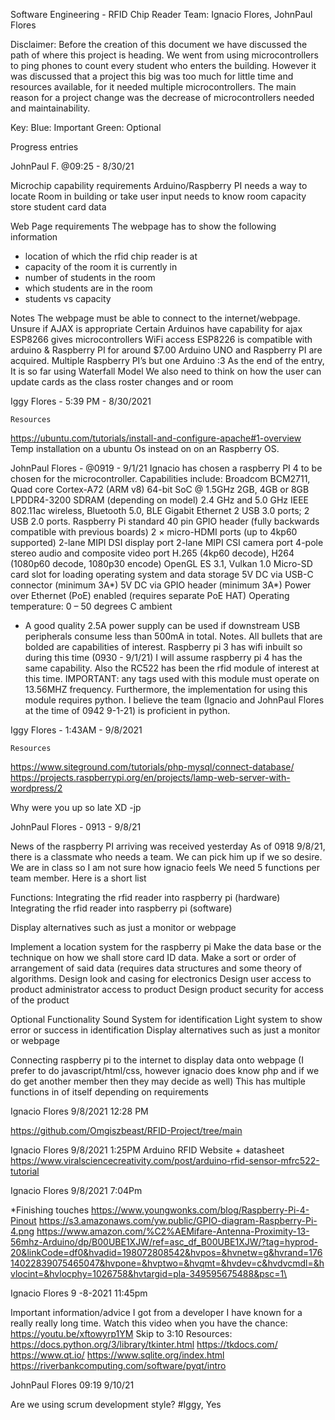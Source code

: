 Software Engineering - RFID Chip Reader
Team: Ignacio Flores, JohnPaul Flores

Disclaimer:
Before the creation of this document we have discussed the path of where this project is heading. We went from using microcontrollers to ping phones to count every student who enters the building. However it was discussed that a project this big was too much for little time and resources available, for it needed multiple microcontrollers. The main reason for a project change was the decrease of microcontrollers needed and maintainability.

Key:
Blue: Important
Green: Optional


Progress entries 

JohnPaul F. @09:25 - 8/30/21
	
Microchip capability requirements
Arduino/Raspberry PI
needs a way to locate Room in building or take user input
needs to know room capacity
store student card data

Web Page requirements
The webpage has to show the following information
- location of which the rfid chip reader is at
- capacity of the room it is currently in
- number of students in the room
- which students are in the room
- students vs capacity

Notes
The webpage must be able to connect to the internet/webpage. Unsure if AJAX is appropriate
Certain Arduinos have capability for ajax
ESP8266 gives microcontrollers WiFi access
ESP8226 is compatible with arduino & Raspberry PI for around $7.00
Arduino UNO and Raspberry PI are acquired. Multiple Raspberry PI’s but one Arduino
:3
As the end of the entry, It is so far using Waterfall Model
We also need to think on how the user can update cards as the class roster changes and or room





Iggy Flores - 5:39 PM - 8/30/2021

	Resources
https://ubuntu.com/tutorials/install-and-configure-apache#1-overview
Temp installation on a ubuntu Os instead on on an Raspberry OS.

JohnPaul Flores - @0919 - 9/1/21
	Ignacio has chosen a raspberry PI 4 to be chosen for the microcontroller. Capabilities include:
Broadcom BCM2711, Quad core Cortex-A72 (ARM v8) 64-bit SoC @ 1.5GHz
2GB, 4GB or 8GB LPDDR4-3200 SDRAM (depending on model)
2.4 GHz and 5.0 GHz IEEE 802.11ac wireless, Bluetooth 5.0, BLE
Gigabit Ethernet
2 USB 3.0 ports; 2 USB 2.0 ports.
Raspberry Pi standard 40 pin GPIO header (fully backwards compatible with previous boards)
2 × micro-HDMI ports (up to 4kp60 supported)
2-lane MIPI DSI display port
2-lane MIPI CSI camera port
4-pole stereo audio and composite video port
H.265 (4kp60 decode), H264 (1080p60 decode, 1080p30 encode)
OpenGL ES 3.1, Vulkan 1.0
Micro-SD card slot for loading operating system and data storage
5V DC via USB-C connector (minimum 3A*)
5V DC via GPIO header (minimum 3A*)
Power over Ethernet (PoE) enabled (requires separate PoE HAT)
Operating temperature: 0 – 50 degrees C ambient
* A good quality 2.5A power supply can be used if downstream USB peripherals consume less than 500mA in total.
Notes.
All bullets that are bolded are capabilities of interest. Raspberry pi 3 has wifi inbuilt so during this time (0930 - 9/1/21) I will assume raspberry pi 4 has the same capability. Also the RC522 has been the rfid module of interest at this time. IMPORTANT: any tags used with this module must operate on 13.56MHZ frequency. Furthermore, the implementation for using this module requires python. I believe the team (Ignacio and JohnPaul Flores at the time of 0942 9-1-21) is proficient in python.

Iggy Flores - 1:43AM - 9/8/2021

	Resources
https://www.siteground.com/tutorials/php-mysql/connect-database/
https://projects.raspberrypi.org/en/projects/lamp-web-server-with-wordpress/2

Why were you up so late XD -jp

JohnPaul Flores - 0913 - 9/8/21

News of the raspberry PI arriving was received yesterday
As of 0918 9/8/21, there is a classmate who needs a team. We can pick him up if we so desire. We are in class so I am not sure how ignacio feels
We need 5 functions per team member. Here is a short list
	
Functions:
Integrating the rfid reader into raspberry pi (hardware)
Integrating the rfid reader into raspberry pi (software)

Display alternatives such as just a monitor or webpage

Implement a location system for the raspberry pi
Make the data base or the technique on how we shall store card ID data.
Make a sort or order of arrangement of said data (requires data structures and some theory of algorithms.
Design look and casing for electronics
Design user access to product
administrator access to product
Design product security for access of the product

Optional Functionality
Sound System for identification
Light system to show error or success in identification
Display alternatives such as just a monitor or webpage
	
Connecting raspberry pi to the internet to display data onto webpage (I prefer to do javascript/html/css, however ignacio does know php and if we do get another member then they may decide as well) This has multiple functions in of itself depending on requirements

Ignacio Flores 9/8/2021 12:28 PM

https://github.com/Omgiszbeast/RFID-Project/tree/main

Ignacio Flores 9/8/2021 1:25PM
Arduino RFID Website  + datasheet
https://www.viralsciencecreativity.com/post/arduino-rfid-sensor-mfrc522-tutorial

Ignacio Flores 9/8/2021
7:04Pm

*Finishing touches
	https://www.youngwonks.com/blog/Raspberry-Pi-4-Pinout
https://s3.amazonaws.com/yw.public/GPIO-diagram-Raspberry-Pi-4.png
https://www.amazon.com/%C2%AEMifare-Antenna-Proximity-13-56mhz-Arduino/dp/B00UBE1XJW/ref=asc_df_B00UBE1XJW/?tag=hyprod-20&linkCode=df0&hvadid=198072808542&hvpos=&hvnetw=g&hvrand=17614022839075465047&hvpone=&hvptwo=&hvqmt=&hvdev=c&hvdvcmdl=&hvlocint=&hvlocphy=1026758&hvtargid=pla-349595675488&psc=1\

Ignacio Flores 9 -8-2021 11:45pm

Important information/advice I got from a developer I have known for a really really long time. 
Watch this video when you have the chance: https://youtu.be/xftowyrp1YM
Skip to 3:10
Resources: 
https://docs.python.org/3/library/tkinter.html
https://tkdocs.com/
https://www.qt.io/
https://www.sqlite.org/index.html
https://riverbankcomputing.com/software/pyqt/intro

JohnPaul Flores 09:19 9/10/21

Are we using scrum development style?
#Iggy, Yes
